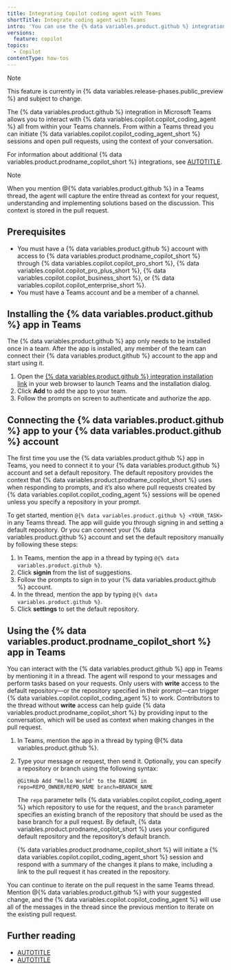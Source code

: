 ```yaml
---
title: Integrating Copilot coding agent with Teams
shortTitle: Integrate coding agent with Teams
intro: 'You can use the {% data variables.product.github %} integration in Teams to provide context and open pull requests all from within your Teams channels.'
versions:
  feature: copilot
topics:
  - Copilot
contentType: how-tos
---
```


> [!NOTE]
> This feature is currently in {% data variables.release-phases.public_preview %} and subject to change.

The {% data variables.product.github %} integration in Microsoft Teams allows you to interact with {% data variables.copilot.copilot_coding_agent %} all from within your Teams channels. From within a Teams thread you can initiate {% data variables.copilot.copilot_coding_agent_short %} sessions and open pull requests, using the context of your conversation.

For information about additional {% data variables.product.prodname_copilot_short %} integrations, see [AUTOTITLE](/copilot/concepts/tools/about-copilot-integrations).

> [!NOTE]
> When you mention @{% data variables.product.github %} in a Teams thread, the agent will capture the entire thread as context for your request, understanding and implementing solutions based on the discussion. This context is stored in the pull request.

## Prerequisites

* You must have a {% data variables.product.github %} account with access to {% data variables.product.prodname_copilot_short %} through {% data variables.copilot.copilot_pro_short %}, {% data variables.copilot.copilot_pro_plus_short %}, {% data variables.copilot.copilot_business_short %}, or {% data variables.copilot.copilot_enterprise_short %}.
* You must have a Teams account and be a member of a channel.

## Installing the {% data variables.product.github %} app in Teams

The {% data variables.product.github %} app only needs to be installed once in a team. After the app is installed, any member of the team can connect their {% data variables.product.github %} account to the app and start using it.

1. Open the [{% data variables.product.github %} integration installation link](https://teams.microsoft.com/l/app/836ecc9e-6dca-4696-a2e9-15e252cd3f31) in your web browser to launch Teams and the installation dialog.
1. Click **Add** to add the app to your team.
1. Follow the prompts on screen to authenticate and authorize the app.

## Connecting the {% data variables.product.github %} app to your {% data variables.product.github %} account

The first time you use the {% data variables.product.github %} app in Teams, you need to connect it to your {% data variables.product.github %} account and set a default repository. The default repository provides the context that {% data variables.product.prodname_copilot_short %} uses when responding to prompts, and it’s also where pull requests created by {% data variables.copilot.copilot_coding_agent %} sessions will be opened unless you specify a repository in your prompt.

To get started, mention `@{% data variables.product.github %} <YOUR_TASK>` in any Teams thread. The app will guide you through signing in and setting a default repository. Or you can connect your {% data variables.product.github %} account and set the default repository manually by following these steps:

1. In Teams, mention the app in a thread by typing `@{% data variables.product.github %}`.
1. Click **signin** from the list of suggestions.
1. Follow the prompts to sign in to your {% data variables.product.github %} account.
1. In the thread, mention the app by typing `@{% data variables.product.github %}`.
1. Click **settings** to set the default repository.

## Using the {% data variables.product.prodname_copilot_short %} app in Teams

You can interact with the {% data variables.product.github %} app in Teams by mentioning it in a thread. The agent will respond to your messages and perform tasks based on your requests. Only users with **write** access to the default repository—or the repository specified in their prompt—can trigger {% data variables.copilot.copilot_coding_agent %} to work. Contributors to the thread without **write** access can help guide {% data variables.product.prodname_copilot_short %} by providing input to the conversation, which will be used as context when making changes in the pull request.

1. In Teams, mention the app in a thread by typing @{% data variables.product.github %}.
1. Type your message or request, then send it. Optionally, you can specify a repository or branch using the following syntax:

    ```text
    @GitHub Add "Hello World" to the README in repo=REPO_OWNER/REPO_NAME branch=BRANCH_NAME
    ```

   The `repo` parameter tells {% data variables.copilot.copilot_coding_agent %} which repository to use for the request, and the `branch` parameter specifies an existing branch of the repository that should be used as the base branch for a pull request. By default, {% data variables.product.prodname_copilot_short %} uses your configured default repository and the repository’s default branch.
  
   {% data variables.product.prodname_copilot_short %} will initiate a {% data variables.copilot.copilot_coding_agent_short %} session and respond with a summary of the changes it plans to make, including a link to the pull request it has created in the repository.

You can continue to iterate on the pull request in the same Teams thread. Mention @{% data variables.product.github %} with your suggested change, and the {% data variables.copilot.copilot_coding_agent %} will use all of the messages in the thread since the previous mention to iterate on the existing pull request.

## Further reading

* [AUTOTITLE](/copilot/concepts/coding-agent/coding-agent)
* [AUTOTITLE](/copilot/concepts/coding-agent/enable-coding-agent)
